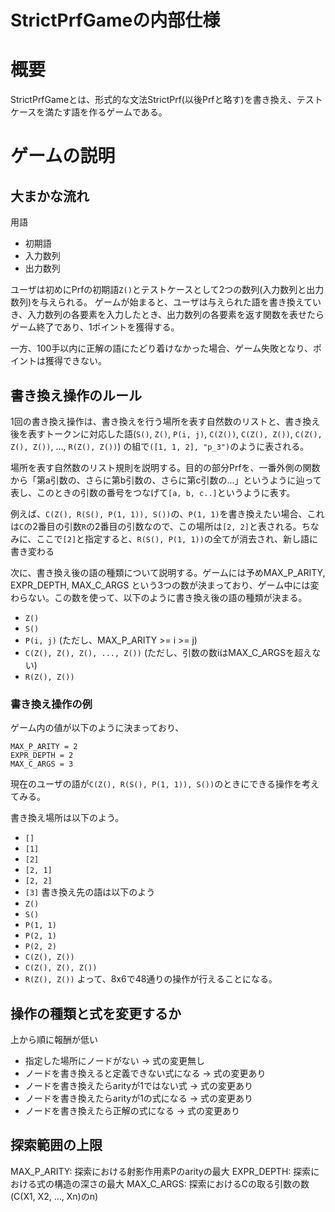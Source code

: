 # StrictPrfGameの内部仕様

# 概要

StrictPrfGameとは、形式的な文法StrictPrf(以後Prfと略す)を書き換え、テストケースを満たす語を作るゲームである。

# ゲームの説明

## 大まかな流れ

用語
- 初期語
- 入力数列
- 出力数列


ユーザは初めにPrfの初期語`Z()`とテストケースとして2つの数列(入力数列と出力数列)を与えられる。
ゲームが始まると、ユーザは与えられた語を書き換えていき、入力数列の各要素を入力したとき、出力数列の各要素を返す関数を表せたらゲーム終了であり、1ポイントを獲得する。

一方、100手以内に正解の語にたどり着けなかった場合、ゲーム失敗となり、ポイントは獲得できない。

## 書き換え操作のルール

1回の書き換え操作は、書き換えを行う場所を表す自然数のリストと、書き換え後を表すトークンに対応した語(`S()`, `Z()`, `P(i, j)`, `C(Z())`, `C(Z(), Z())`, `C(Z(), Z(), Z())`, ..., `R(Z(), Z())`) の組で`([1, 1, 2], "p_3")`のように表される。

場所を表す自然数のリスト規則を説明する。目的の部分Prfを、一番外側の関数から「第a引数の、さらに第b引数の、さらに第c引数の...」というように辿って表し、このときの引数の番号をつなげて`[a, b, c..]`というように表す。

例えば、`C(Z(), R(S(), P(1, 1)), S())`の、`P(1, 1)`を書き換えたい場合、これは`C`の2番目の引数`R`の2番目の引数なので、この場所は`[2, 2]`と表される。ちなみに、ここで`[2]`と指定すると、`R(S(), P(1, 1))`の全てが消去され、新し語に書き変わる

次に、書き換え後の語の種類について説明する。ゲームには予めMAX_P_ARITY, EXPR_DEPTH, MAX_C_ARGS という3つの数が決まっており、ゲーム中には変わらない。この数を使って、以下のように書き換え後の語の種類が決まる。 
- `Z()`
- `S()`
- `P(i, j)` (ただし、MAX_P_ARITY >= i >= j)
- `C(Z(), Z(), Z(), ..., Z())` (ただし、引数の数iはMAX_C_ARGSを超えない)
- `R(Z(), Z())`

### 書き換え操作の例

ゲーム内の値が以下のように決まっており、
```
MAX_P_ARITY = 2
EXPR_DEPTH = 2
MAX_C_ARGS = 3
```
現在のユーザの語が`C(Z(), R(S(), P(1, 1)), S())`のときにできる操作を考えてみる。

書き換え場所は以下のよう。
- `[]`
- `[1]`
- `[2]`
- `[2, 1]`
- `[2, 2]`
- `[3]`
書き換え先の語は以下のよう
- `Z()`
- `S()`
- `P(1, 1)`
- `P(2, 1) `
- `P(2, 2)`
- `C(Z(), Z()) `
- `C(Z(), Z(), Z())`
- `R(Z(), Z())`
よって、8x6で48通りの操作が行えることになる。

## 操作の種類と式を変更するか

上から順に報酬が低い
- 指定した場所にノードがない → 式の変更無し
- ノードを書き換えると定義できない式になる → 式の変更あり
- ノードを書き換えたらarityが1ではない式 → 式の変更あり
- ノードを書き換えたらarityが1の式になる → 式の変更あり
- ノードを書き換えたら正解の式になる → 式の変更あり





## 探索範囲の上限
MAX_P_ARITY: 探索における射影作用素Pのarityの最大
EXPR_DEPTH: 探索における式の構造の深さの最大
MAX_C_ARGS: 探索におけるCの取る引数の数 (C(X1, X2, ..., Xn)のn)



